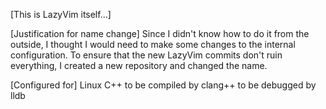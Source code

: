 [This is LazyVim itself...]

[Justification for name change]
  Since I didn't know how to do it from the outside, I thought I would need to make some changes to the internal configuration.
  To ensure that the new LazyVim commits don't ruin everything, I created a new repository and changed the name.

[Configured for]
  Linux
  C++
  to be compiled by clang++
  to be debugged by lldb

